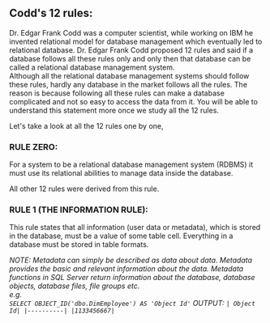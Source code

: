 ## Codd's 12 rules:
Dr. Edgar Frank Codd was a computer scientist, while working on IBM he invented relational model for database management which eventually led to relational database. Dr. Edgar Frank Codd proposed 12 rules and said if a database follows all these rules only and only then that database can be called a relational database management system.  
Although all the relational database management systems should follow these rules, hardly any database in the market follows all the rules. The reason is because following all these rules can make a database complicated and not so easy to access the data from it. You will be able to understand this statement more once we study all the 12 rules.  

Let's take a look at all the 12 rules one by one,  

### RULE ZERO:
For a system to be a relational database management system (RDBMS) it must use its relational abilities to manage data inside the database.

All other 12 rules were derived from this rule.

### RULE 1 (THE INFORMATION RULE):
This rule states that all information (user data or metadata), which is stored in the database, must be a value of some table cell. Everything in a database must be stored in table formats.  

*NOTE: Metadata can simply be described as data about data. Metadata provides the basic and relevant information about the data. Metadata functions in SQL Server return information about the database, database objects, database files, file groups etc.  
e.g.  
`SELECT OBJECT_ID('dbo.DimEmployee') AS 'Object Id'`
OUTPUT:
`| Object Id|
|----------|
|1133456667|`*

